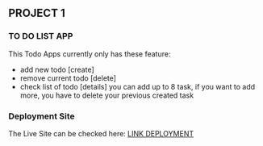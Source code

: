 ## PROJECT 1

### TO DO LIST APP
This Todo Apps currently only has these feature:
- add new todo [create]
- remove current todo [delete]
- check list of todo [details] you can add up to 8 task, if you want to add more, you have to delete your previous created task

### Deployment Site

The Live Site can be checked here: [LINK DEPLOYMENT](https://todo-list-aq9dq5m7w-asgard.vercel.app/)
